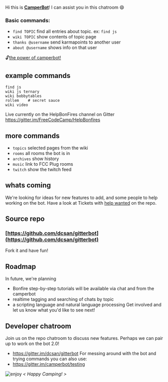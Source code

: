 Hi this is **[CamperBot](https://github.com/FreeCodeCamp/freecodecamp/wiki/camperbot)**! 
I can assist you in this chatroom :smile: 

### Basic commands:
- ``find TOPIC``  find all entries about topic. ex: `find js`
- `wiki TOPIC` show contents of topic page
- `thanks @username`  send karmapoints to another user
- `about @username`   shows info on that user

:unlock:[the power of camperbot!](https://github.com/FreeCodeCamp/freecodecamp/wiki/camperbot)

## example commands
```
find js
wiki js ternary
wiki bobbytables
rollem    # secret sauce
wiki video
```

Live currently on the HelpBonFires channel on Gitter 
https://gitter.im/FreeCodeCamp/HelpBonfires


## more commands
- `topics` selected pages from the wiki
- `rooms`  all rooms the bot is in
- `archives` show history
- `music` link to FCC Plug rooms
- `twitch` show the twitch feed


## whats coming
We're looking for ideas for new features to add, and some people to help working on the bot.
Have a look at Tickets with [help wanted](https://github.com/dcsan/gitterbot/issues?q=is%3Aopen+is%3Aissue+label%3A%22help+wanted%22) on the repo. 

## Source repo
### [https://github.com/dcsan/gitterbot](https://github.com/dcsan/gitterbot)
Fork it and have fun!

## Roadmap
In future, we're planning 
- Bonfire step-by-step tutorials will be available via chat and from the camperbot
- realtime tagging and searching of chats by topic
- a scripting language and natural language processing
Get involved and let us know what you'd like to see next!

## Developer chatroom
Join us on the repo chatroom to discuss new features. Perhaps we can pair up to work on the bot 2.0!
- https://gitter.im/dcsan/gitterbot
For messing around with the bot and trying commands you can also use:
- https://gitter.im/camperbot/testing

![enjoy](https://avatars1.githubusercontent.com/camperbot?&s=100) *< Happy Camping! >*
